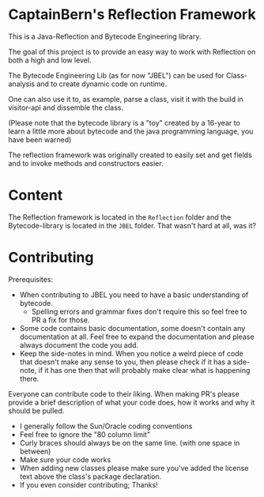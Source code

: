 CaptainBern's Reflection Framework
================================

This is a Java-Reflection and Bytecode Engineering library.

The goal of this project is to provide an easy way to work with Reflection on both a high and low level.

The Bytecode Engineering Lib (as for now "JBEL") can be used for Class-analysis and to create dynamic code on runtime.

One can also use it to, as example, parse a class, visit it with the build in visitor-api and dissemble the class.

(Please note that the bytecode library is a "toy" created by a 16-year to learn a little more about bytecode and the java programming language, you have been warned)

The reflection framework was originally created to easily set and get fields and to invoke methods and constructors easier.

Content
=======

The Reflection framework is located in the `Reflection` folder and the Bytecode-library is located in the `JBEL` folder. That wasn't hard at all, was it?

Contributing
============

Prerequisites:

* When contributing to JBEL you need to have a basic understanding of bytecode.
    * Spelling errors and grammar fixes don't require this so feel free to PR a fix for those.
* Some code contains basic documentation, some doesn't contain any documentation at all. Feel free to expand the documentation and please always document the code you add.
* Keep the side-notes in mind. When you notice a weird piece of code that doesn't make any sense to you, then please check if it has a side-note, if it has one then that will probably make clear what is happening there.

Everyone can contribute code to their liking. When making PR's please provide a brief description of what your code does, how it works and why it should be pulled.

* I generally follow the Sun/Oracle coding conventions
* Feel free to ignore the "80 column limit"
* Curly braces should always be on the same line. (with one space in between)
* Make sure your code works
* When adding new classes please make sure you've added the license text above the class's package declaration.
* If you even consider contributing; Thanks!
